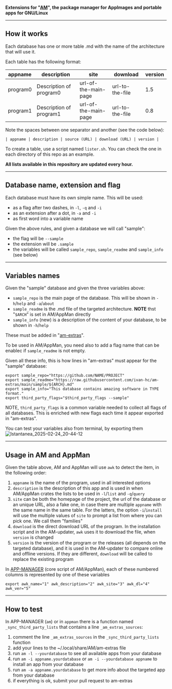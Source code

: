 **Extensions for "[AM](https://github.com/ivan-hc/AM)", the package manager for AppImages and portable apps for GNU/Linux**

---------------------------------
## How it works
Each database has one or more table .md with the name of the architecture that will use it.

Each table has the following format:

| appname | description | site | download | version |
| ------- | ----------- | ---- | -------- | ------- |
| program0 | Description of program0 | url-of-the-main-page | url-to-the-file | 1.5 |
| program1 | Description of program1 | url-of-the-main-page | url-to-the-file | 0.8 |

Note the spaces between one separator and another (see the code below):
```
| appname | description | source (URL) | download (URL) | version |
```

To create a table, use a script named `lister.sh`. You can check the one in each directory of this repo as an example.

**All lists available in this repository are updated every hour.**

---------------------------------
## Database name, extension and flag
Each database must have its own simple name. This will be used:
- as a flag after two dashes, in `-l`, `-q` and `-i`
- as an extension after a dot, in `-a` and `-i`
- as first word into a variable name

Given the above rules, and given a database we will call "sample":
- the flag will be `--sample`
- the extension will be `.sample`
- the variables will be called `sample_repo`, `sample_readme` and `sample_info` (see below)

---------------------------------
## Variables names
Given the "sample" database and given the three variables above:
- `sample_repo` is the main page of the database. This will be shown in `-h`/`help` and `-a`/`about`
- `sample_readme` is the .md file of the targeted architecture. **NOTE** thst "`$ARCH`" is set in AM/AppMan directly
- `sample_info` (new) is a description of the content of your database, to be shown in `-h`/`help`

These must be added in "[am-extras](https://github.com/ivan-hc/am-extras/blob/main/am-extras)".

To be used in AM/AppMan, you need also to add a flag name that can be enablec if `sample_readme` is not empty.

Given all these info, this is how lines in "am-extras" must appear for the "sample" database:
```
export sample_repo="https://github.com/NAME/PROJECT"
export sample_readme="https://raw.githubusercontent.com/ivan-hc/am-extras/main/sample/${ARCH}.md"
export sample_info="This database contains amazing software in TYPE format."
export third_party_flags="$third_party_flags --sample"
```

NOTE, `third_party_flags` is a common variable needed to collect all flags of all databases. This is enriched with new flags each time it appear exported in "am-extras".

You can test your variables also from terminal, by exporting them
![Istantanea_2025-02-24_20-44-12](https://github.com/user-attachments/assets/bd70d753-3952-48b3-a59f-20c787b21919)

---------------------------------
## Usage in AM and AppMan
Given the table above, AM and AppMan will use `awk` to detect the item, in the following order:
1. `appname` is the name of the program, used in all interested options
2. `description` is the description of this app and is used in when AM/AppMan crates the lists to be used in `-l`/`list` and `-q`/`query`
3. `site` can be both the homepage of the project, the url of the database or an unique URL, also a fake one, in case there are multiple `appname` with the same name in the same table. For the latters, the option `-i`/`install` will use the multiple values of `site` to prompt a list from where you can pick one. We call them "families"
4. `download` is the direct download URL of the program. In the installation script and in the AM-updater, `awk` uses it to download the file, when `version` is changed
5. `version` is the version of the program or the releases (all depends on the targeted database), and it is used in the AM-updater to compare online and offline versions. If they are different, `download` will be called to replace the existing program

In [APP-MANAGER](https://github.com/ivan-hc/AM/blob/main/APP-MANAGER) (core script of AM/AppMan), each of these numbered columns is represented by one of these variables
```
export awk_name="1" awk_description="2" awk_site="3" awk_dl="4" awk_ver="5"
```

---------------------------------
## How to test
In APP-MANAGER (`am`) or in `appman` there is a function named `_sync_third_party_lists` that contains a line `_am_extras_sources`:
1. comment the line `_am_extras_sources` in the `_sync_third_party_lists` function
2. add your lines to the ~/.local/share/AM/am-extras file
3. run `am -l --yourdatabase` to see all available apps from your database
4. run `am -i appname.yourdatabase` or `am -i --yourdatabase appname` to install an app from your database
5. run `am -a appname.yourdatabase` to get more info about the targeted app from your database
6. if everything is ok, submit your pull request to am-extras
